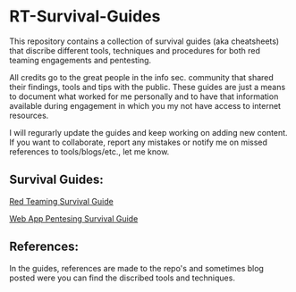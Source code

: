 # RT-Survival-Guides
This repository contains a collection of survival guides (aka cheatsheets) that discribe different tools, techniques and procedures for both red teaming engagements and pentesting. 

All credits go to the great people in the info sec. community that shared their findings, tools and tips with the public. These guides are just a means to document what worked for me personally and to have that information available during engagement in which you my not have access to internet resources. 

I will regurarly update the guides and keep working on adding new content. If you want to collaborate, report any mistakes or notify me on missed references to tools/blogs/etc., let me know. 

## Survival Guides:
[Red Teaming Survival Guide](guides/RTSG.pdf)

[Web App Pentesing Survival Guide](guides/WAPSG.pdf)

## References:
In the guides, references are made to the repo's and sometimes blog posted were you can find the discribed tools and techniques. 
